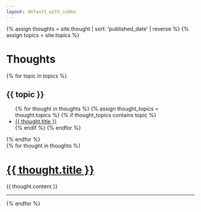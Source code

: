 ```yaml
---
layout: default_with_index
---
```


{% assign thoughts = site.thought | sort: 'published_date' | reverse %}
{% assign topics = site.topics %}

<div class="mv3 ph3 center mw-container">
  <div class="measure f1-l f3-m f4-s lh-title">
    <h1 class="f1 normal mt0 mb4">Thoughts</h1>
  </div>
</div>

<div class="mw-container center ph3">
 <div class="mv5">
    <div class="pa0 lh-copy bb b--black-10">
      {% for topic in topics %} 
        <section class="flex-ns bt b--black-10 pv3">
          <h1 class="f5 ttu ma0 mb1-s pr4 w-20-l w-40-m">{{ topic }}</h1>
          <ul class="bullet-list list w-80-l w-60-m ma0 pr4 black-50">
            {% for thought in thoughts %}
              {% assign thought_topics = thought.topics %}
              {% if thought_topics contains topic %}
                <li><a class="no-underline" href="/thought/{{ thought.name }}">{{ thought.title }}</a></li>
              {% endif %}
            {% endfor %}
          </ul>
        </section>
      {% endfor %}
  </div>
</div>

<div class="content measure-wide lh-copy f3-ns">
  {% for thought in thoughts %}
    <h1 class="f1 normal mt0 mb4"><a href="/thought/{{ thought.name }}">{{ thought.title }}</a></h1>
      {{ thought.content }}
      <hr>
  {% endfor %}
</div>
